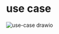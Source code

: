 # use case


![use-case drawio](https://github.com/user-attachments/assets/c66aa640-baac-45d2-b73e-64f08c034fbb)
